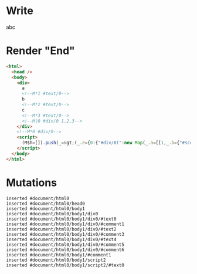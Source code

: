 # Write
  <div>a<!M*1 #text/0>b<!M*2 #text/0>c<!M*3 #text/0><!M|0 #div/0 1,2,3></div><!M*0 #div/0><script>(M$h=[]).push(_=>(_.e={0:{"#div/0(":new Map(_.a=[[1,_.b={"#scope":1}],[2,_.c={"#scope":2}],[3,_.d={"#scope":3}]]),"#scope":0},1:_.b,2:_.c,3:_.d}),[])</script>


# Render "End"
```html
<html>
  <head />
  <body>
    <div>
      a
      <!--M*1 #text/0-->
      b
      <!--M*2 #text/0-->
      c
      <!--M*3 #text/0-->
      <!--M|0 #div/0 1,2,3-->
    </div>
    <!--M*0 #div/0-->
    <script>
      (M$h=[]).push(_=&gt;(_.e={0:{"#div/0(":new Map(_.a=[[1,_.b={"#scope":1}],[2,_.c={"#scope":2}],[3,_.d={"#scope":3}]]),"#scope":0},1:_.b,2:_.c,3:_.d}),[])
    </script>
  </body>
</html>
```

# Mutations
```
inserted #document/html0
inserted #document/html0/head0
inserted #document/html0/body1
inserted #document/html0/body1/div0
inserted #document/html0/body1/div0/#text0
inserted #document/html0/body1/div0/#comment1
inserted #document/html0/body1/div0/#text2
inserted #document/html0/body1/div0/#comment3
inserted #document/html0/body1/div0/#text4
inserted #document/html0/body1/div0/#comment5
inserted #document/html0/body1/div0/#comment6
inserted #document/html0/body1/#comment1
inserted #document/html0/body1/script2
inserted #document/html0/body1/script2/#text0
```